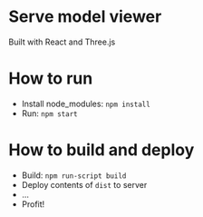 # Serve model viewer
Built with React and Three.js

# How to run
* Install node_modules: `npm install`
* Run: `npm start`

# How to build and deploy
* Build: `npm run-script build`
* Deploy contents of `dist` to server
* ...
* Profit!